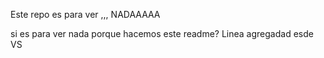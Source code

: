 Este repo es para ver ,,, NADAAAAA

si es para ver nada porque hacemos este readme? Linea agregadad esde VS